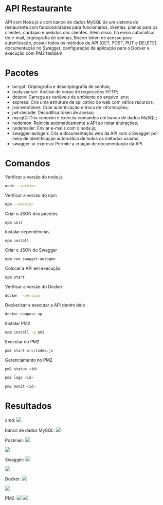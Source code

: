 # API Restaurante

API com Node.js e com banco de dados MySQL de um sistema de restaurante com funcionalidades para funcionários, clientes, planos para os clientes, cardápio e pedidos dos clientes. Além disso, há envio automático de e-mail, criptografia de senhas, Bearer token de acesso para autenticação, possui todos os métodos de API (GET, POST, PUT e DELETE), documentação no Swagger, configuração da aplicação para o Docker e execução com PM2 também.

# Pacotes

- bcrypt: Criptografia e descriptografia de senhas;
- body-parser: Análise de corpo de requisições HTTP;
- dotenv: Carrega as variáveis de ambiente do arquivo .env;
- express: Cria uma estrutura de aplicativo da web com vários recursos;
- jsonwebtoken: Criar autenticação e troca de informações;
- jwt-decode: Decodifica token de acesso;
- mysql2: Cria conexão e executa comandos em banco de dados MySQL;
- nodemon: Reinicia automaticamente a API ao notar alterações;
- nodemailer: Enviar e-mails com o node.js;
- swagger-autogen: Cria a documentação web da API com o Swagger por meio de identificação automática de todos os métodos usados;
- swagger-ui-express: Permite a criação de documentação da API.

# Comandos

Verificar a versão do node.js
```bash
node --version
```

Verificar a versão do npm
```bash
npm --version
```

Criar o JSON dos pacotes
```bash
npm init
```

Instalar dependências
```bash
npm install
```

Criar o JSON do Swagger
```bash
npm run swagger-autogen
```

Colocar a API em execução
```bash
npm start
```

Verificar a versão do Docker
```bash
docker --version
```

Dockerizar e executar a API dentro dele
```bash
docker compose up
```

Instalar PM2
```bash
npm install -g pm2
```

Executar no PM2
```bash
pm2 start src/index.js
```

Gerenciamento no PM2
```bash
pm2 status <id>
```
```bash
pm2 logs <id>
```
```bash
pm2 monit <id>
```

# Resultados

cmd:
<span>
    <img src="https://user-images.githubusercontent.com/85804895/205183705-dbb33c2d-ee08-4241-a1e8-33d9aec008af.png">
</span>

banco de dados MySQL:
<span>
    <img src="https://user-images.githubusercontent.com/85804895/205183960-b92feb8b-aa6f-4c10-9839-d70980520330.png">
</span>

Postman:
<span>
    <img src="https://user-images.githubusercontent.com/85804895/205184076-c2a0e125-10aa-4e4d-ba04-10539bf3a017.png">
</span>

<span>
    <img src="https://user-images.githubusercontent.com/85804895/205184158-bef7cbc1-11bd-4943-9116-1e791e15bff5.png">
</span>

Swagger:
<span>
    <img src="https://user-images.githubusercontent.com/85804895/205184213-73fe6a7d-90a0-465e-970d-6d6ad408340d.png">
</span>

<span>
    <img src="https://user-images.githubusercontent.com/85804895/205184306-8d0b5cc2-9872-412e-8267-9ceed3b4e6e6.png">
</span>

Docker:
<span>
    <img src="https://user-images.githubusercontent.com/85804895/222026303-ae46c799-8a7e-4238-a5bc-1022bde94611.png">
</span>

<span>
    <img src="https://user-images.githubusercontent.com/85804895/222026397-e41a5e27-a933-430c-a84b-69a7e327ea9f.png">
</span>

PM2:
<span>
    <img src="https://github.com/user-attachments/assets/00fc819e-eb68-4ad7-b310-c526010459d4">
</span>
<span>
    <img src="https://github.com/user-attachments/assets/4c31271c-a34f-411f-be22-89a4964b6acd">
</span>
